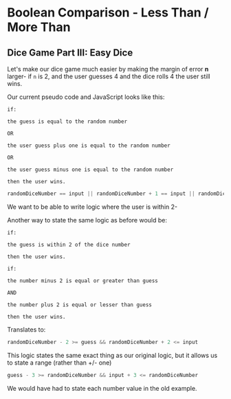 # Boolean Comparison - Less Than / More Than

## Dice Game Part III: Easy Dice

Let's make our dice game much easier by making the margin of error **n** larger- if `n` is 2, and the user guesses 4 and the dice rolls 4 the user still wins.

Our current pseudo code and JavaScript looks like this:

```text
if:

the guess is equal to the random number

OR

the user guess plus one is equal to the random number

OR

the user guess minus one is equal to the random number

then the user wins.
```

```javascript
randomDiceNumber == input || randomDiceNumber + 1 == input || randomDiceNumber - 1 == input
```

We want to be able to write logic where the user is within 2-

Another way to state the same logic as before would be:

```text
if:

the guess is within 2 of the dice number

then the user wins.
```

```text
if:

the number minus 2 is equal or greater than guess

AND

the number plus 2 is equal or lesser than guess

then the user wins.
```

Translates to:

```javascript
randomDiceNumber - 2 >= guess && randomDiceNumber + 2 <= input
```

This logic states the same exact thing as our original logic, but it allows us to state a range \(rather than +/- one\)

```javascript
guess - 3 >= randomDiceNumber && input + 3 <= randomDiceNumber
```

We would have had to state each number value in the old example.

